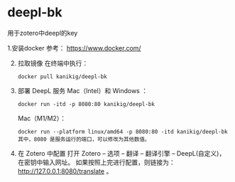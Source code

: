 # deepl-bk
用于zotero中deepl的key

1.安装docker
参考： https://www.docker.com/

2. 拉取镜像
    在终端中执行：

       docker pull kanikig/deepl-bk

4. 部署 DeepL 服务
   Mac（Intel）和 Windows ：

       docker run -itd -p 8080:80 kanikig/deepl-bk 
   Mac（M1/M2）：

       docker run --platform linux/amd64 -p 8080:80 -itd kanikig/deepl-bk
       其中，8080 是服务运行的端口，可以修改为其他数值。

5. 在 Zotero 中配置
    打开 Zotero – 选项 – 翻译 – 翻译引擎 – DeepL(自定义)，在密钥中输入网址。
    如果按照上完进行配置，则链接为： http://127.0.0.1:8080/translate 。
